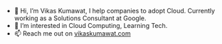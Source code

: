 - 👋 Hi, I’m Vikas Kumawat, I help companies to adopt Cloud. Currently working as a Solutions Consultant at Google.
- 👀 I’m interested in Cloud Computing, Learning Tech.
- 📫 Reach me out on [vikaskumawat.com](https://vikaskumawat.com)

<!---
vikaskumawat80/vikaskumawat80 is a ✨ special ✨ repository because its `README.md` (this file) appears on your GitHub profile.
You can click the Preview link to take a look at your changes.
--->
